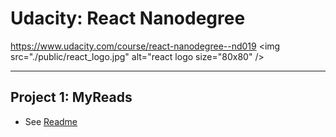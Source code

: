 # Udacity: React Nanodegree

https://www.udacity.com/course/react-nanodegree--nd019
<img src="./public/react_logo.jpg" alt="react logo size="80x80" />

---

## Project 1: MyReads

- See [Readme](https://github.com/ClareBee/udacity/tree/master/reactnd-project-myreads-starter)
